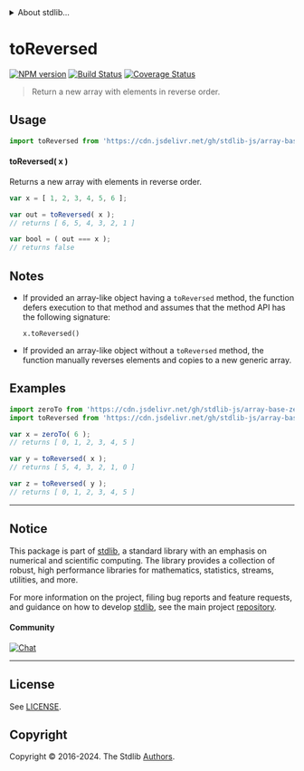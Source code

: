 <!--

@license Apache-2.0

Copyright (c) 2024 The Stdlib Authors.

Licensed under the Apache License, Version 2.0 (the "License");
you may not use this file except in compliance with the License.
You may obtain a copy of the License at

   http://www.apache.org/licenses/LICENSE-2.0

Unless required by applicable law or agreed to in writing, software
distributed under the License is distributed on an "AS IS" BASIS,
WITHOUT WARRANTIES OR CONDITIONS OF ANY KIND, either express or implied.
See the License for the specific language governing permissions and
limitations under the License.

-->


<details>
  <summary>
    About stdlib...
  </summary>
  <p>We believe in a future in which the web is a preferred environment for numerical computation. To help realize this future, we've built stdlib. stdlib is a standard library, with an emphasis on numerical and scientific computation, written in JavaScript (and C) for execution in browsers and in Node.js.</p>
  <p>The library is fully decomposable, being architected in such a way that you can swap out and mix and match APIs and functionality to cater to your exact preferences and use cases.</p>
  <p>When you use stdlib, you can be absolutely certain that you are using the most thorough, rigorous, well-written, studied, documented, tested, measured, and high-quality code out there.</p>
  <p>To join us in bringing numerical computing to the web, get started by checking us out on <a href="https://github.com/stdlib-js/stdlib">GitHub</a>, and please consider <a href="https://opencollective.com/stdlib">financially supporting stdlib</a>. We greatly appreciate your continued support!</p>
</details>

# toReversed

[![NPM version][npm-image]][npm-url] [![Build Status][test-image]][test-url] [![Coverage Status][coverage-image]][coverage-url] <!-- [![dependencies][dependencies-image]][dependencies-url] -->

> Return a new array with elements in reverse order.

<!-- Section to include introductory text. Make sure to keep an empty line after the intro `section` element and another before the `/section` close. -->

<section class="intro">

</section>

<!-- /.intro -->

<!-- Package usage documentation. -->



<section class="usage">

## Usage

```javascript
import toReversed from 'https://cdn.jsdelivr.net/gh/stdlib-js/array-base-to-reversed@v0.1.0-deno/mod.js';
```

#### toReversed( x )

Returns a new array with elements in reverse order.

```javascript
var x = [ 1, 2, 3, 4, 5, 6 ];

var out = toReversed( x );
// returns [ 6, 5, 4, 3, 2, 1 ]

var bool = ( out === x );
// returns false
```

</section>

<!-- /.usage -->

<!-- Package usage notes. Make sure to keep an empty line after the `section` element and another before the `/section` close. -->

<section class="notes">

## Notes

-   If provided an array-like object having a `toReversed` method, the function defers execution to that method and assumes that the method API has the following signature:

    ```text
    x.toReversed()
    ```

-   If provided an array-like object without a `toReversed` method, the function manually reverses elements and copies to a new generic array.

</section>

<!-- /.notes -->

<!-- Package usage examples. -->

<section class="examples">

## Examples

<!-- eslint no-undef: "error" -->

```javascript
import zeroTo from 'https://cdn.jsdelivr.net/gh/stdlib-js/array-base-zero-to@deno/mod.js';
import toReversed from 'https://cdn.jsdelivr.net/gh/stdlib-js/array-base-to-reversed@v0.1.0-deno/mod.js';

var x = zeroTo( 6 );
// returns [ 0, 1, 2, 3, 4, 5 ]

var y = toReversed( x );
// returns [ 5, 4, 3, 2, 1, 0 ]

var z = toReversed( y );
// returns [ 0, 1, 2, 3, 4, 5 ]
```

</section>

<!-- /.examples -->

<!-- Section to include cited references. If references are included, add a horizontal rule *before* the section. Make sure to keep an empty line after the `section` element and another before the `/section` close. -->

<section class="references">

</section>

<!-- /.references -->

<!-- Section for related `stdlib` packages. Do not manually edit this section, as it is automatically populated. -->

<section class="related">

</section>

<!-- /.related -->

<!-- Section for all links. Make sure to keep an empty line after the `section` element and another before the `/section` close. -->


<section class="main-repo" >

* * *

## Notice

This package is part of [stdlib][stdlib], a standard library with an emphasis on numerical and scientific computing. The library provides a collection of robust, high performance libraries for mathematics, statistics, streams, utilities, and more.

For more information on the project, filing bug reports and feature requests, and guidance on how to develop [stdlib][stdlib], see the main project [repository][stdlib].

#### Community

[![Chat][chat-image]][chat-url]

---

## License

See [LICENSE][stdlib-license].


## Copyright

Copyright &copy; 2016-2024. The Stdlib [Authors][stdlib-authors].

</section>

<!-- /.stdlib -->

<!-- Section for all links. Make sure to keep an empty line after the `section` element and another before the `/section` close. -->

<section class="links">

[npm-image]: http://img.shields.io/npm/v/@stdlib/array-base-to-reversed.svg
[npm-url]: https://npmjs.org/package/@stdlib/array-base-to-reversed

[test-image]: https://github.com/stdlib-js/array-base-to-reversed/actions/workflows/test.yml/badge.svg?branch=v0.1.0
[test-url]: https://github.com/stdlib-js/array-base-to-reversed/actions/workflows/test.yml?query=branch:v0.1.0

[coverage-image]: https://img.shields.io/codecov/c/github/stdlib-js/array-base-to-reversed/main.svg
[coverage-url]: https://codecov.io/github/stdlib-js/array-base-to-reversed?branch=main

<!--

[dependencies-image]: https://img.shields.io/david/stdlib-js/array-base-to-reversed.svg
[dependencies-url]: https://david-dm.org/stdlib-js/array-base-to-reversed/main

-->

[chat-image]: https://img.shields.io/gitter/room/stdlib-js/stdlib.svg
[chat-url]: https://app.gitter.im/#/room/#stdlib-js_stdlib:gitter.im

[stdlib]: https://github.com/stdlib-js/stdlib

[stdlib-authors]: https://github.com/stdlib-js/stdlib/graphs/contributors

[umd]: https://github.com/umdjs/umd
[es-module]: https://developer.mozilla.org/en-US/docs/Web/JavaScript/Guide/Modules

[deno-url]: https://github.com/stdlib-js/array-base-to-reversed/tree/deno
[umd-url]: https://github.com/stdlib-js/array-base-to-reversed/tree/umd
[esm-url]: https://github.com/stdlib-js/array-base-to-reversed/tree/esm
[branches-url]: https://github.com/stdlib-js/array-base-to-reversed/blob/main/branches.md

[stdlib-license]: https://raw.githubusercontent.com/stdlib-js/array-base-to-reversed/main/LICENSE

</section>

<!-- /.links -->
